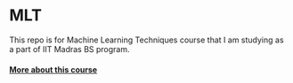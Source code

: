 # MLT
This repo is for Machine Learning Techniques course that I am studying as a part of IIT Madras BS program.

#### [More about this course](https://onlinedegree.iitm.ac.in/course_pages/BSCCS2007.html)
